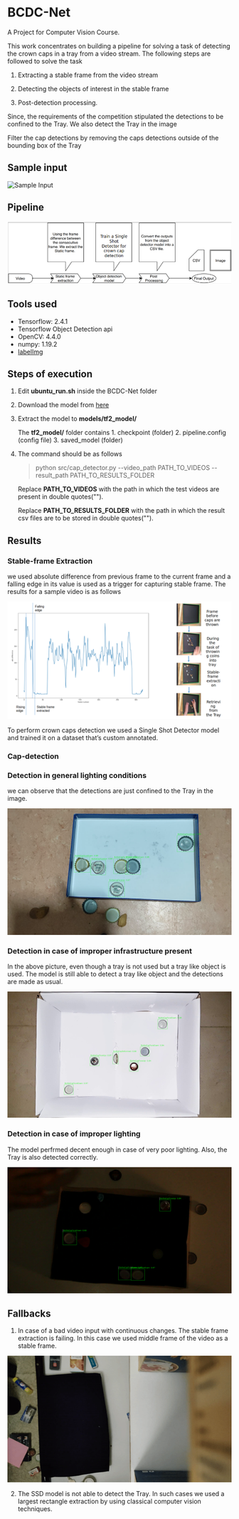 # BCDC-Net
A Project for Computer Vision Course. 

This work concentrates on building a pipeline for solving a task of detecting the crown caps in a tray from a video stream. The following steps are followed to solve the task 

1. Extracting a stable frame from the video stream

2. Detecting the objects of interest in the stable frame

3. Post-detection processing.

Since, the requirements of the competition stipulated the detections to be confined to the Tray. We also detect the Tray in the image

Filter the cap detections by removing the caps detections outside of the bounding box of the Tray  

## Sample input

![Sample Input](./resources/sample_input.gif)

## Pipeline

![Pipeline](./resources/pipeline.png)


## Tools used
* Tensorflow: 2.4.1
* Tensorflow Object Detection api
* OpenCV: 4.4.0
* numpy: 1.19.2
* [labelImg](https://github.com/tzutalin/labelImg)


## Steps of execution

1) Edit **ubuntu_run.sh** inside the BCDC-Net folder

2) Download the model from [here](https://drive.google.com/file/d/1t2Y3m5vJ05xOTdpPQumOXXxvQmJJqsRI/view?usp=sharing)

3) Extract the model to **models/tf2_model/**

    The **tf2_model/** folder contains 1. checkpoint (folder)  2. pipeline.config (config file) 3. saved_model (folder)

3) The command should be as follows 

    > python src/cap_detector.py --video_path PATH_TO_VIDEOS --result_path PATH_TO_RESULTS_FOLDER

    Replace **PATH_TO_VIDEOS** with the path in which the test videos are present in double quotes("").

    Replace **PATH_TO_RESULTS_FOLDER** with the path in which the result csv files are to be stored in double quotes("").


## Results

### Stable-frame Extraction

we used absolute difference from previous frame to the current frame and a falling edge in its value is
used as a trigger for capturing stable frame. The results for a sample video is as follows


![Stable Frame](./resources/stable-frame_Sample.png)


To perform crown caps detection we used a Single Shot Detector model and trained it on a dataset that’s custom annotated.

### Cap-detection

### Detection in general lighting conditions

we can observe that the detections are just confined to the Tray in the image.

![Detection 1](./outputs/CV20_video_191.png)

 

### Detection in case of improper infrastructure present

In the above picture, even though a tray is not used but a tray like object is used. The model is still able to detect a tray like object and the detections are made as usual. 

![Detection 2](./outputs/CV20_video_197.png)



### Detection in case of improper lighting

The model perfrmed decent enough in case of very poor lighting. Also, the Tray is also detected correctly.

![Detection 3](./outputs/9034908_jbandl2s_5.png)




## Fallbacks

1. In case of a bad video input with continuous changes. The stable frame extraction is failing. In this case we used middle frame of the video as a stable frame.

![Bad Input](./resources/bad_input.gif)


2. The SSD model is not able to detect the Tray. In such cases we used a largest rectangle extraction by using classical computer vision techniques.



